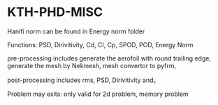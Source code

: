 # KTH-PHD-MISC
Hanifi norm can be found in Energy norm folder

Functions: PSD, Dirivitivity, Cd, Cl, Cp, SPOD, POD, Energy Norm

pre-processing includes generate the aerofoil with round trailing edge, generate the mesh by Nekmesh, mesh convertor to pyfrm, 

post-processing includes rms, PSD, Dirivitivity and。 

Problem may exits: only valid for 2d problem, memory problem
